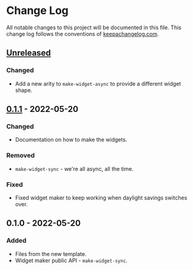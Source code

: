 # Change Log
All notable changes to this project will be documented in this file. This change log follows the conventions of [keepachangelog.com](http://keepachangelog.com/).

## [Unreleased]
### Changed
- Add a new arity to `make-widget-async` to provide a different widget shape.

## [0.1.1] - 2022-05-20
### Changed
- Documentation on how to make the widgets.

### Removed
- `make-widget-sync` - we're all async, all the time.

### Fixed
- Fixed widget maker to keep working when daylight savings switches over.

## 0.1.0 - 2022-05-20
### Added
- Files from the new template.
- Widget maker public API - `make-widget-sync`.

[Unreleased]: https://github.com/your-name/tipos/compare/0.1.1...HEAD
[0.1.1]: https://github.com/your-name/tipos/compare/0.1.0...0.1.1
